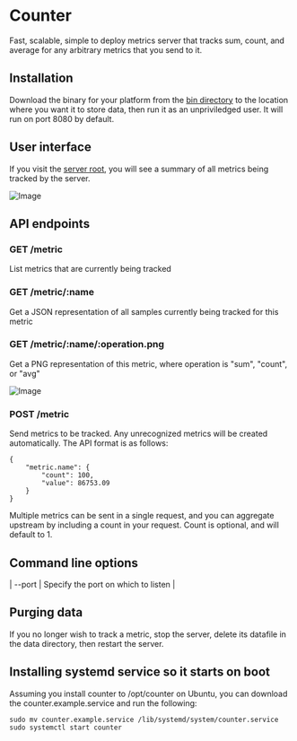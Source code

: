 # Counter

Fast, scalable, simple to deploy metrics server that tracks sum, count, and average for any arbitrary metrics that you send to it.

## Installation

Download the binary for your platform from the [bin directory](../master/bin) to the location where you want it
to store data, then run it as an unpriviledged user. It will run on port 8080 by default.

## User interface

If you visit the [server root](http://localhost:8080/), you will see a summary of all metrics being tracked
by the server.

![Image](../master/examples/ui.png?raw=true)

## API endpoints

### GET /metric

List metrics that are currently being tracked

### GET /metric/:name

Get a JSON representation of all samples currently being tracked for this metric

### GET /metric/:name/:operation.png

Get a PNG representation of this metric, where operation is "sum", "count", or "avg"

![Image](../master/examples/avg.png?raw=true)

### POST /metric

Send metrics to be tracked. Any unrecognized metrics will be created automatically.
The API format is as follows:

    {
        "metric.name": {
            "count": 100,
            "value": 86753.09
        }
    }

Multiple metrics can be sent in a single request, and you can aggregate upstream by including a
count in your request. Count is optional, and will default to 1.

## Command line options

| --port | Specify the port on which to listen |

## Purging data

If you no longer wish to track a metric, stop the server, delete its datafile in the data directory,
then restart the server.

## Installing systemd service so it starts on boot

Assuming you install counter to /opt/counter on Ubuntu, you can download the counter.example.service
and run the following:

    sudo mv counter.example.service /lib/systemd/system/counter.service
    sudo systemctl start counter

